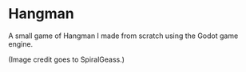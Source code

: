 # Hangman
A small game of Hangman I made from scratch using the Godot game engine.

(Image credit goes to SpiralGeass.)
